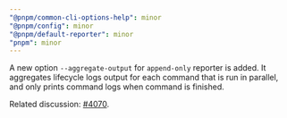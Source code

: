 ```yaml
---
"@pnpm/common-cli-options-help": minor
"@pnpm/config": minor
"@pnpm/default-reporter": minor
"pnpm": minor
---
```


A new option `--aggregate-output` for `append-only` reporter is added. It aggregates lifecycle logs output for each command that is run in parallel, and only prints command logs when command is finished.

Related discussion: [#4070](https://github.com/pnpm/pnpm/discussions/4070).
